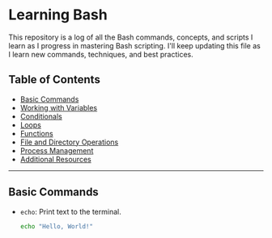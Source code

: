 # Learning Bash

This repository is a log of all the Bash commands, concepts, and scripts I learn as I progress in mastering Bash scripting. I'll keep updating this file as I learn new commands, techniques, and best practices.


## Table of Contents

- [Basic Commands](#basic-commands)
- [Working with Variables](#working-with-variables)
- [Conditionals](#conditionals)
- [Loops](#loops)
- [Functions](#functions)
- [File and Directory Operations](#file-and-directory-operations)
- [Process Management](#process-management)
- [Additional Resources](#additional-resources)


---

## Basic Commands

- `echo`: Print text to the terminal.
  ```bash
  echo "Hello, World!"
